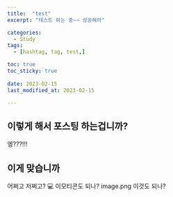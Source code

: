 ```yaml
---
title:  "test" 
excerpt: "테스트 하는 중~~ 성공해라"

categories:
  - Study
tags:
  - [hashtag, tag, test,]

toc: true
toc_sticky: true
 
date: 2023-02-15
last_modified_at: 2023-02-15

---
```



## 이렇게 해서 포스팅 하는겁니까?

엥???!!!

## 이게 맞습니까

어쩌고 저쩌고? 💻 이모티콘도 되나?
image.png
이것도 되나?